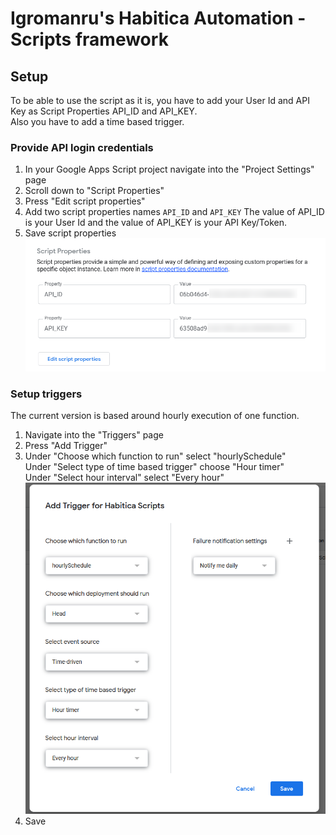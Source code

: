 # Igromanru's Habitica Automation - Scripts framework

## Setup
To be able to use the script as it is, you have to add your User Id and API Key as Script Properties API_ID and API_KEY.  
Also you have to add a time based trigger.  

### Provide API login credentials
1. In your Google Apps Script project navigate into the "Project Settings" page
2. Scroll down to "Script Properties"
3. Press "Edit script properties"
4. Add two script properties names `API_ID` and `API_KEY`
   The value of API_ID is your User Id and the value of API_KEY is your API Key/Token.
5. Save script properties
![hourlySchedule trigger](/Resources/images/Script_Properties.png)

### Setup triggers
The current version is based around hourly execution of one function.  
1. Navigate into the "Triggers" page
2. Press "Add Trigger"
3. Under "Choose which function to run" select "hourlySchedule"  
   Under "Select type of time based trigger" choose "Hour timer"  
   Under "Select hour interval" select "Every hour"
![hourlySchedule trigger](/Resources/images/hourlySchedule_trigger.png)
1. Save 